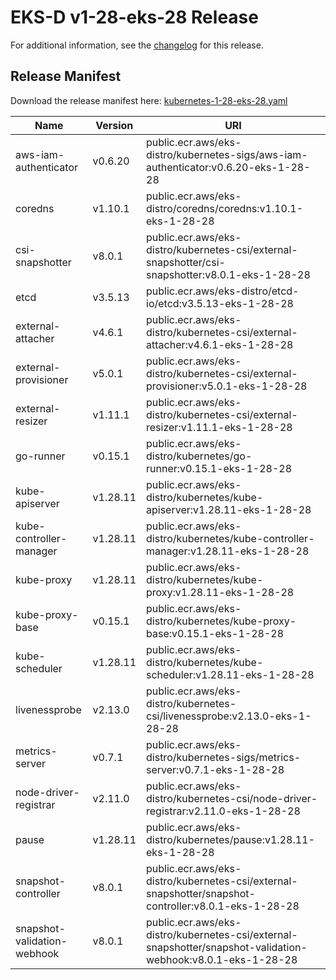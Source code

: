 # EKS-D v1-28-eks-28 Release

For additional information, see the [changelog](CHANGELOG-v1-28-eks-28.md) for this release.

## Release Manifest

Download the release manifest here: [kubernetes-1-28-eks-28.yaml](https://distro.eks.amazonaws.com/kubernetes-1-28/kubernetes-1-28-eks-28.yaml)

| Name | Version | URI |
|------|---------|-----|
| aws-iam-authenticator | v0.6.20 | public.ecr.aws/eks-distro/kubernetes-sigs/aws-iam-authenticator:v0.6.20-eks-1-28-28 |
| coredns | v1.10.1 | public.ecr.aws/eks-distro/coredns/coredns:v1.10.1-eks-1-28-28 |
| csi-snapshotter | v8.0.1 | public.ecr.aws/eks-distro/kubernetes-csi/external-snapshotter/csi-snapshotter:v8.0.1-eks-1-28-28 |
| etcd | v3.5.13 | public.ecr.aws/eks-distro/etcd-io/etcd:v3.5.13-eks-1-28-28 |
| external-attacher | v4.6.1 | public.ecr.aws/eks-distro/kubernetes-csi/external-attacher:v4.6.1-eks-1-28-28 |
| external-provisioner | v5.0.1 | public.ecr.aws/eks-distro/kubernetes-csi/external-provisioner:v5.0.1-eks-1-28-28 |
| external-resizer | v1.11.1 | public.ecr.aws/eks-distro/kubernetes-csi/external-resizer:v1.11.1-eks-1-28-28 |
| go-runner | v0.15.1 | public.ecr.aws/eks-distro/kubernetes/go-runner:v0.15.1-eks-1-28-28 |
| kube-apiserver | v1.28.11 | public.ecr.aws/eks-distro/kubernetes/kube-apiserver:v1.28.11-eks-1-28-28 |
| kube-controller-manager | v1.28.11 | public.ecr.aws/eks-distro/kubernetes/kube-controller-manager:v1.28.11-eks-1-28-28 |
| kube-proxy | v1.28.11 | public.ecr.aws/eks-distro/kubernetes/kube-proxy:v1.28.11-eks-1-28-28 |
| kube-proxy-base | v0.15.1 | public.ecr.aws/eks-distro/kubernetes/kube-proxy-base:v0.15.1-eks-1-28-28 |
| kube-scheduler | v1.28.11 | public.ecr.aws/eks-distro/kubernetes/kube-scheduler:v1.28.11-eks-1-28-28 |
| livenessprobe | v2.13.0 | public.ecr.aws/eks-distro/kubernetes-csi/livenessprobe:v2.13.0-eks-1-28-28 |
| metrics-server | v0.7.1 | public.ecr.aws/eks-distro/kubernetes-sigs/metrics-server:v0.7.1-eks-1-28-28 |
| node-driver-registrar | v2.11.0 | public.ecr.aws/eks-distro/kubernetes-csi/node-driver-registrar:v2.11.0-eks-1-28-28 |
| pause | v1.28.11 | public.ecr.aws/eks-distro/kubernetes/pause:v1.28.11-eks-1-28-28 |
| snapshot-controller | v8.0.1 | public.ecr.aws/eks-distro/kubernetes-csi/external-snapshotter/snapshot-controller:v8.0.1-eks-1-28-28 |
| snapshot-validation-webhook | v8.0.1 | public.ecr.aws/eks-distro/kubernetes-csi/external-snapshotter/snapshot-validation-webhook:v8.0.1-eks-1-28-28 |
